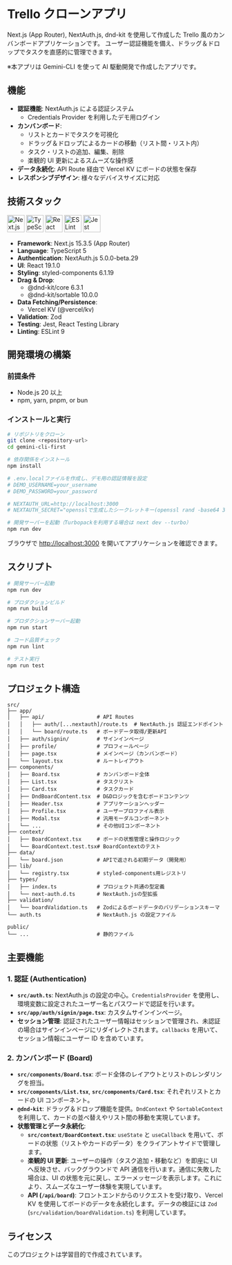 # Trello クローンアプリ

Next.js (App Router), NextAuth.js, dnd-kit を使用して作成した Trello 風のカンバンボードアプリケーションです。
ユーザー認証機能を備え、ドラッグ＆ドロップでタスクを直感的に管理できます。

※本アプリは Gemini-CLI を使って AI 駆動開発で作成したアプリです。

## 機能

- **認証機能**: NextAuth.js による認証システム
  - Credentials Provider を利用したデモ用ログイン
- **カンバンボード**:
  - リストとカードでタスクを可視化
  - ドラッグ＆ドロップによるカードの移動（リスト間・リスト内）
  - タスク・リストの追加、編集、削除
  - 楽観的 UI 更新によるスムーズな操作感
- **データ永続化**: API Route 経由で Vercel KV にボードの状態を保存
- **レスポンシブデザイン**: 様々なデバイスサイズに対応

## 技術スタック

<p>
  <img src="https://cdn.jsdelivr.net/gh/devicons/devicon@latest/icons/nextjs/nextjs-original.svg" alt="Next.js" width="40" height="40"/>
  <img src="https://cdn.jsdelivr.net/gh/devicons/devicon@latest/icons/typescript/typescript-original.svg" alt="TypeScript" width="40" height="40"/>
  <img src="https://cdn.jsdelivr.net/gh/devicons/devicon@latest/icons/react/react-original.svg" alt="React" width="40" height="40"/>
  <img src="https://cdn.jsdelivr.net/gh/devicons/devicon@latest/icons/eslint/eslint-original.svg" alt="ESLint" width="40" height="40"/>
  <img src="https://cdn.jsdelivr.net/gh/devicons/devicon@latest/icons/jest/jest-plain.svg" alt="Jest" width="40" height="40" />
</p>

- **Framework**: Next.js 15.3.5 (App Router)
- **Language**: TypeScript 5
- **Authentication**: NextAuth.js 5.0.0-beta.29
- **UI**: React 19.1.0
- **Styling**: styled-components 6.1.19
- **Drag & Drop**:
  - @dnd-kit/core 6.3.1
  - @dnd-kit/sortable 10.0.0
- **Data Fetching/Persistence**:
  - Vercel KV (@vercel/kv)
- **Validation**: Zod
- **Testing**: Jest, React Testing Library
- **Linting**: ESLint 9

## 開発環境の構築

### 前提条件

- Node.js 20 以上
- npm, yarn, pnpm, or bun

### インストールと実行

```bash
# リポジトリをクローン
git clone <repository-url>
cd gemini-cli-first

# 依存関係をインストール
npm install

# .env.localファイルを作成し、デモ用の認証情報を設定
# DEMO_USERNAME=your_username
# DEMO_PASSWORD=your_password

# NEXTAUTH_URL=http://localhost:3000
# NEXTAUTH_SECRET="opensslで生成したシークレットキー(openssl rand -base64 32)"

# 開発サーバーを起動（Turbopackを利用する場合は next dev --turbo）
npm run dev
```

ブラウザで [http://localhost:3000](http://localhost:3000) を開いてアプリケーションを確認できます。

## スクリプト

```bash
# 開発サーバー起動
npm run dev

# プロダクションビルド
npm run build

# プロダクションサーバー起動
npm run start

# コード品質チェック
npm run lint

# テスト実行
npm run test
```

## プロジェクト構造

```
src/
├── app/
│   ├── api/                 # API Routes
│   │   ├── auth/[...nextauth]/route.ts  # NextAuth.js 認証エンドポイント
│   │   └── board/route.ts   # ボードデータ取得/更新API
│   ├── auth/signin/         # サインインページ
│   ├── profile/             # プロフィールページ
│   ├── page.tsx             # メインページ（カンバンボード）
│   └── layout.tsx           # ルートレイアウト
├── components/
│   ├── Board.tsx            # カンバンボード全体
│   ├── List.tsx             # タスクリスト
│   ├── Card.tsx             # タスクカード
│   ├── DndBoardContent.tsx  # D&Dロジックを含むボードコンテンツ
│   ├── Header.tsx           # アプリケーションヘッダー
│   ├── Profile.tsx          # ユーザープロファイル表示
│   ├── Modal.tsx            # 汎用モーダルコンポーネント
│   └── ...                  # その他UIコンポーネント
├── context/
│   ├── BoardContext.tsx     # ボードの状態管理と操作ロジック
│   └── BoardContext.test.tsx# BoardContextのテスト
├── data/
│   └── board.json           # APIで返される初期データ（開発用）
├── lib/
│   └── registry.tsx         # styled-components用レジストリ
├── types/
│   ├── index.ts             # プロジェクト共通の型定義
│   └── next-auth.d.ts       # NextAuth.jsの型拡張
├── validation/
│   └── boardValidation.ts   # Zodによるボードデータのバリデーションスキーマ
└── auth.ts                  # NextAuth.js の設定ファイル

public/
└── ...                      # 静的ファイル

```

## 主要機能

### 1. 認証 (Authentication)

- **`src/auth.ts`**: NextAuth.js の設定の中心。`CredentialsProvider` を使用し、環境変数に設定されたユーザー名とパスワードで認証を行います。
- **`src/app/auth/signin/page.tsx`**: カスタムサインインページ。
- **セッション管理**: 認証されたユーザー情報はセッションで管理され、未認証の場合はサインインページにリダイレクトされます。`callbacks` を用いて、セッション情報にユーザー ID を含めています。

### 2. カンバンボード (Board)

- **`src/components/Board.tsx`**: ボード全体のレイアウトとリストのレンダリングを担当。
- **`src/components/List.tsx`**, **`src/components/Card.tsx`**: それぞれリストとカードの UI コンポーネント。
- **`@dnd-kit`**: ドラッグ＆ドロップ機能を提供。`DndContext` や `SortableContext` を利用して、カードの並べ替えやリスト間の移動を実現しています。
- **状態管理とデータ永続化**:
  - **`src/context/BoardContext.tsx`**: `useState` と `useCallback` を用いて、ボードの状態（リストやカードのデータ）をクライアントサイドで管理します。
  - **楽観的 UI 更新**: ユーザーの操作（タスク追加・移動など）を即座に UI へ反映させ、バックグラウンドで API 通信を行います。通信に失敗した場合は、UI の状態を元に戻し、エラーメッセージを表示します。これにより、スムーズなユーザー体験を実現しています。
  - **API (`/api/board`)**: フロントエンドからのリクエストを受け取り、Vercel KV を使用してボードのデータを永続化します。データの検証には `Zod` (`src/validation/boardValidation.ts`) を利用しています。

## ライセンス

このプロジェクトは学習目的で作成されています。
